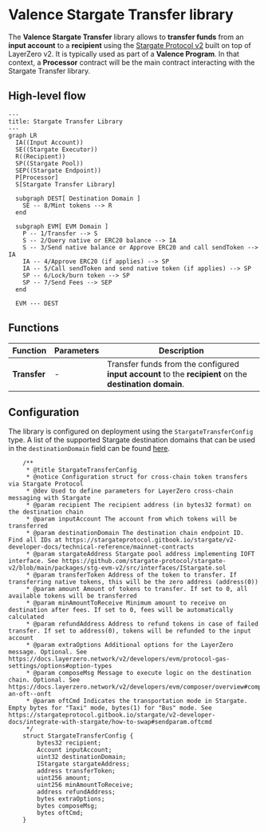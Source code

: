 # Valence Stargate Transfer library

The **Valence Stargate Transfer** library allows to **transfer funds** from an **input account** to a **recipient** using the [Stargate Protocol v2](https://stargateprotocol.gitbook.io/stargate/v2-developer-docs) built on top of LayerZero v2. It is typically used as part of a **Valence Program**. In that context, a **Processor** contract will be the main contract interacting with the Stargate Transfer library.

## High-level flow

```mermaid
---
title: Stargate Transfer Library
---
graph LR
  IA((Input Account))
  SE((Stargate Executor))
  R((Recipient))
  SP((Stargate Pool))
  SEP((Stargate Endpoint))
  P[Processor]
  S[Stargate Transfer Library]

  subgraph DEST[ Destination Domain ]
    SE -- 8/Mint tokens --> R
  end

  subgraph EVM[ EVM Domain ]
    P -- 1/Transfer --> S
    S -- 2/Query native or ERC20 balance --> IA
    S -- 3/Send native balance or Approve ERC20 and call sendToken --> IA
    IA -- 4/Approve ERC20 (if applies) --> SP
    IA -- 5/Call sendToken and send native token (if applies) --> SP
    SP -- 6/Lock/burn token --> SP
    SP -- 7/Send Fees --> SEP
  end

  EVM --- DEST
```

## Functions

| Function     | Parameters | Description                                                                                                   |
| ------------ | ---------- | ------------------------------------------------------------------------------------------------------------- |
| **Transfer** | -          | Transfer funds from the configured **input account** to the **recipient** on the **destination domain**. |

## Configuration

The library is configured on deployment using the `StargateTransferConfig` type. A list of the supported Stargate destination domains that can be used in the `destinationDomain` field can be found [here](https://stargateprotocol.gitbook.io/stargate/v2-developer-docs/technical-reference/mainnet-contracts).

```solidity
    /**
     * @title StargateTransferConfig
     * @notice Configuration struct for cross-chain token transfers via Stargate Protocol
     * @dev Used to define parameters for LayerZero cross-chain messaging with Stargate
     * @param recipient The recipient address (in bytes32 format) on the destination chain
     * @param inputAccount The account from which tokens will be transferred
     * @param destinationDomain The destination chain endpoint ID. Find all IDs at https://stargateprotocol.gitbook.io/stargate/v2-developer-docs/technical-reference/mainnet-contracts
     * @param stargateAddress Stargate pool address implementing IOFT interface. See https://github.com/stargate-protocol/stargate-v2/blob/main/packages/stg-evm-v2/src/interfaces/IStargate.sol
     * @param transferToken Address of the token to transfer. If transferring native tokens, this will be the zero address (address(0))
     * @param amount Amount of tokens to transfer. If set to 0, all available tokens will be transferred
     * @param minAmountToReceive Minimum amount to receive on destination after fees. If set to 0, fees will be automatically calculated
     * @param refundAddress Address to refund tokens in case of failed transfer. If set to address(0), tokens will be refunded to the input account
     * @param extraOptions Additional options for the LayerZero message. Optional. See https://docs.layerzero.network/v2/developers/evm/protocol-gas-settings/options#option-types
     * @param composeMsg Message to execute logic on the destination chain. Optional. See https://docs.layerzero.network/v2/developers/evm/composer/overview#composing-an-oft--onft
     * @param oftCmd Indicates the transportation mode in Stargate. Empty bytes for "Taxi" mode, bytes(1) for "Bus" mode. See https://stargateprotocol.gitbook.io/stargate/v2-developer-docs/integrate-with-stargate/how-to-swap#sendparam.oftcmd
     */
    struct StargateTransferConfig {
        bytes32 recipient;
        Account inputAccount;
        uint32 destinationDomain;
        IStargate stargateAddress;
        address transferToken;
        uint256 amount;
        uint256 minAmountToReceive;
        address refundAddress;
        bytes extraOptions;
        bytes composeMsg;
        bytes oftCmd;
    }
```
